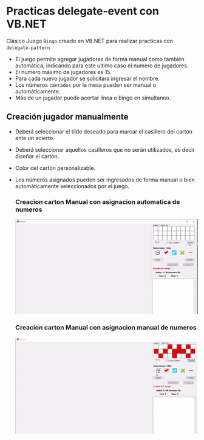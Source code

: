 # Practicas delegate-event con VB.NET
Clásico Juego `Bingo` creado en VB.NET para realizar practicas con `delegate-pattern`

- El juego permite agregar jugadores de forma manual como también automática, indicando para este ultimo caso el numero de jugadores.
- El numero máximo de jugadores es 15.
- Para cada nuevo jugador se solicitara ingresar el nombre.
- Los números `cantados` por la mesa pueden ser manual o automáticamente.
- Más de un jugador puede acertar linea o bingo en simultaneo.


## Creación jugador manualmente
- Deberá seleccionar el tilde deseado para marcar el casillero del cartón ante un acierto.
- Deberá seleccionar aquellos casilleros que no serán utilizados, es decir diseñar el cartón.
- Color del cartón personalizable.
- Los números asignados pueden ser ingresados de forma manual o bien automáticamente seleccionados por el juego.

  ### Creacion carton Manual con asignacion automatica de numeros
    ![Creacion carton Manual](crear-carton.gif)
  
  ### Creacion carton Manual con asignacion manual de numeros
    ![Creacion carton Manual Numeros](crear-carton-numeros.gif)
